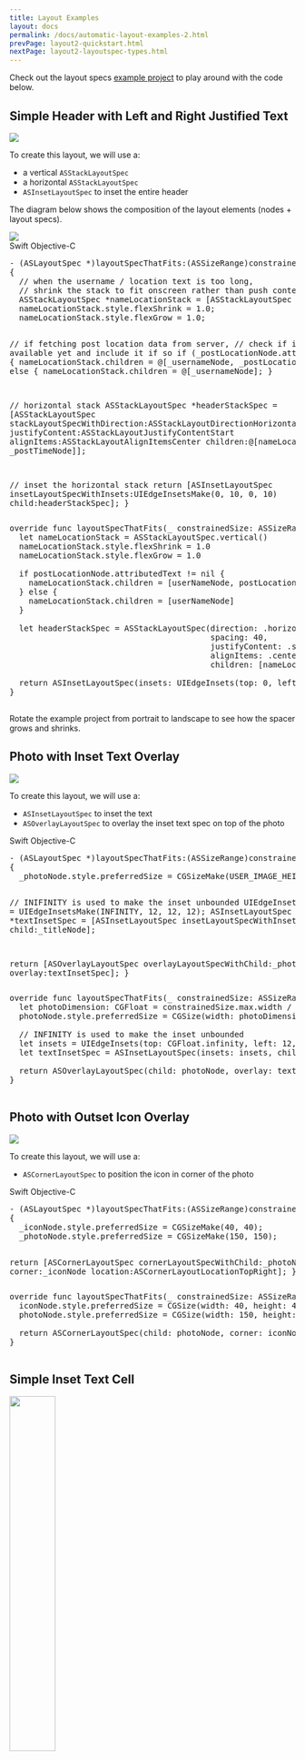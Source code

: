 ```yaml
---
title: Layout Examples
layout: docs
permalink: /docs/automatic-layout-examples-2.html
prevPage: layout2-quickstart.html
nextPage: layout2-layoutspec-types.html
---
```


Check out the layout specs <a href="https://github.com/texturegroup/texture/tree/master/examples/LayoutSpecExamples">example project</a> to play around with the code below. 

## Simple Header with Left and Right Justified Text

<img src="/static/images/layout-examples-simple-header-with-left-right-justified-text.png">

To create this layout, we will use a:

- a vertical `ASStackLayoutSpec`
- a horizontal `ASStackLayoutSpec`
- `ASInsetLayoutSpec` to inset the entire header

The diagram below shows the composition of the layout elements (nodes + layout specs). 

<img src="/static/images/layout-examples-simple-header-with-left-right-justified-text-diagram.png">

<div class = "highlight-group">
<span class="language-toggle">
  <a data-lang="swift" class="swiftButton">Swift</a>
  <a data-lang="objective-c" class = "active objcButton">Objective-C</a>
</span>
<div class = "code">
  <pre lang="objc" class="objcCode">
- (ASLayoutSpec *)layoutSpecThatFits:(ASSizeRange)constrainedSize
{
  // when the username / location text is too long, 
  // shrink the stack to fit onscreen rather than push content to the right, offscreen
  ASStackLayoutSpec *nameLocationStack = [ASStackLayoutSpec verticalStackLayoutSpec];
  nameLocationStack.style.flexShrink = 1.0;
  nameLocationStack.style.flexGrow = 1.0;
  
  // if fetching post location data from server, 
  // check if it is available yet and include it if so
  if (_postLocationNode.attributedText) {
    nameLocationStack.children = @[_usernameNode, _postLocationNode];
  } else {
    nameLocationStack.children = @[_usernameNode];
  }
  
  // horizontal stack
  ASStackLayoutSpec *headerStackSpec = [ASStackLayoutSpec stackLayoutSpecWithDirection:ASStackLayoutDirectionHorizontal
                                                                               spacing:40
                                                                        justifyContent:ASStackLayoutJustifyContentStart
                                                                            alignItems:ASStackLayoutAlignItemsCenter
                                                                              children:@[nameLocationStack, _postTimeNode]];
  
  // inset the horizontal stack
  return [ASInsetLayoutSpec insetLayoutSpecWithInsets:UIEdgeInsetsMake(0, 10, 0, 10) child:headerStackSpec];
}
  </pre>
  <pre lang="swift" class = "swiftCode hidden">
override func layoutSpecThatFits(_ constrainedSize: ASSizeRange) -> ASLayoutSpec {
  let nameLocationStack = ASStackLayoutSpec.vertical()
  nameLocationStack.style.flexShrink = 1.0
  nameLocationStack.style.flexGrow = 1.0

  if postLocationNode.attributedText != nil {
    nameLocationStack.children = [userNameNode, postLocationNode]
  } else {
    nameLocationStack.children = [userNameNode]
  }

  let headerStackSpec = ASStackLayoutSpec(direction: .horizontal,
                                          spacing: 40,
                                          justifyContent: .start,
                                          alignItems: .center,
                                          children: [nameLocationStack, postTimeNode])

  return ASInsetLayoutSpec(insets: UIEdgeInsets(top: 0, left: 10, bottom: 0, right: 10), child: headerStackSpec)
}
  </pre>
</div>
</div>

Rotate the example project from portrait to landscape to see how the spacer grows and shrinks.

## Photo with Inset Text Overlay

<img src="/static/images/layout-examples-photo-with-inset-text-overlay.png">

To create this layout, we will use a:

- `ASInsetLayoutSpec` to inset the text
- `ASOverlayLayoutSpec` to overlay the inset text spec on top of the photo

<div class = "highlight-group">
<span class="language-toggle">
  <a data-lang="swift" class="swiftButton">Swift</a>
  <a data-lang="objective-c" class = "active objcButton">Objective-C</a>
</span>
<div class = "code">
  <pre lang="objc" class="objcCode">
- (ASLayoutSpec *)layoutSpecThatFits:(ASSizeRange)constrainedSize
{
  _photoNode.style.preferredSize = CGSizeMake(USER_IMAGE_HEIGHT*2, USER_IMAGE_HEIGHT*2);

  // INIFINITY is used to make the inset unbounded
  UIEdgeInsets insets = UIEdgeInsetsMake(INFINITY, 12, 12, 12);
  ASInsetLayoutSpec *textInsetSpec = [ASInsetLayoutSpec insetLayoutSpecWithInsets:insets child:_titleNode];
  
  return [ASOverlayLayoutSpec overlayLayoutSpecWithChild:_photoNode overlay:textInsetSpec];
}
  </pre>
  <pre lang="swift" class = "swiftCode hidden">
override func layoutSpecThatFits(_ constrainedSize: ASSizeRange) -> ASLayoutSpec {
  let photoDimension: CGFloat = constrainedSize.max.width / 4.0
  photoNode.style.preferredSize = CGSize(width: photoDimension, height: photoDimension)

  // INFINITY is used to make the inset unbounded
  let insets = UIEdgeInsets(top: CGFloat.infinity, left: 12, bottom: 12, right: 12)
  let textInsetSpec = ASInsetLayoutSpec(insets: insets, child: titleNode)

  return ASOverlayLayoutSpec(child: photoNode, overlay: textInsetSpec)
}
  </pre>
</div>
</div>

## Photo with Outset Icon Overlay

<img src="/static/images/layout-examples-photo-with-outset-icon-overlay.png">

To create this layout, we will use a:

- `ASCornerLayoutSpec` to position the icon in corner of the photo

<div class = "highlight-group">
<span class="language-toggle">
  <a data-lang="swift" class="swiftButton">Swift</a>
  <a data-lang="objective-c" class = "active objcButton">Objective-C</a>
</span>
<div class = "code">
  <pre lang="objc" class="objcCode">
- (ASLayoutSpec *)layoutSpecThatFits:(ASSizeRange)constrainedSize
{
  _iconNode.style.preferredSize = CGSizeMake(40, 40);  
  _photoNode.style.preferredSize = CGSizeMake(150, 150);

  return [ASCornerLayoutSpec cornerLayoutSpecWithChild:_photoNode corner:_iconNode location:ASCornerLayoutLocationTopRight];
}
  </pre>
  <pre lang="swift" class = "swiftCode hidden">
override func layoutSpecThatFits(_ constrainedSize: ASSizeRange) -> ASLayoutSpec {
  iconNode.style.preferredSize = CGSize(width: 40, height: 40)
  photoNode.style.preferredSize = CGSize(width: 150, height: 150)

  return ASCornerLayoutSpec(child: photoNode, corner: iconNode, location: .topRight)
}
  </pre>
</div>
</div>



## Simple Inset Text Cell

<img src="/static/images/layout-examples-simple-inset-text-cell.png" width="40%">

To recreate the layout of a <i>single cell</i> as is used in Pinterest's search view above, we will use a:

- `ASInsetLayoutSpec` to inset the text
- `ASCenterLayoutSpec` to center the text according to the specified properties

<div class = "highlight-group">
<span class="language-toggle">
  <a data-lang="swift" class="swiftButton">Swift</a>
  <a data-lang="objective-c" class = "active objcButton">Objective-C</a>
</span>
<div class = "code">
  <pre lang="objc" class="objcCode">
- (ASLayoutSpec *)layoutSpecThatFits:(ASSizeRange)constrainedSize
{
    UIEdgeInsets insets = UIEdgeInsetsMake(0, 12, 4, 4);
    ASInsetLayoutSpec *inset = [ASInsetLayoutSpec insetLayoutSpecWithInsets:insets
                                                                      child:_titleNode];

    return [ASCenterLayoutSpec centerLayoutSpecWithCenteringOptions:ASCenterLayoutSpecCenteringY
                                                      sizingOptions:ASCenterLayoutSpecSizingOptionMinimumX
                                                              child:inset];
}
  </pre>
  <pre lang="swift" class = "swiftCode hidden">
override func layoutSpecThatFits(_ constrainedSize: ASSizeRange) -> ASLayoutSpec {
    let insets = UIEdgeInsets(top: 0, left: 12, bottom: 4, right: 4)
    let inset = ASInsetLayoutSpec(insets: insets, child: _titleNode)
        
    return ASCenterLayoutSpec(centeringOptions: .Y, sizingOptions: .minimumX, child: inset)
}
  </pre>
</div>
</div>

## Top and Bottom Separator Lines

<img src="/static/images/layout-examples-top-bottom-separator-line.png">

To create the layout above, we will use a:

- a `ASInsetLayoutSpec` to inset the text
- a vertical `ASStackLayoutSpec` to stack the two separator lines on the top and bottom of the text

The diagram below shows the composition of the layoutables (layout specs + nodes). 

<img src="/static/images/layout-examples-top-bottom-separator-line-diagram.png">

The following code can also be found in the `ASLayoutSpecPlayground` [example project]().

<div class = "highlight-group">
<span class="language-toggle">
  <a data-lang="swift" class="swiftButton">Swift</a>
  <a data-lang="objective-c" class = "active objcButton">Objective-C</a>
</span>
<div class = "code">
  <pre lang="objc" class="objcCode">
- (ASLayoutSpec *)layoutSpecThatFits:(ASSizeRange)constrainedSize
{
  _topSeparator.style.flexGrow = 1.0;
  _bottomSeparator.style.flexGrow = 1.0;

  ASInsetLayoutSpec *insetContentSpec = [ASInsetLayoutSpec insetLayoutSpecWithInsets:UIEdgeInsetsMake(20, 20, 20, 20) child:_textNode];

  return [ASStackLayoutSpec stackLayoutSpecWithDirection:ASStackLayoutDirectionVertical
                                                 spacing:0
                                          justifyContent:ASStackLayoutJustifyContentCenter
                                              alignItems:ASStackLayoutAlignItemsStretch
                                                children:@[_topSeparator, insetContentSpec, _bottomSeparator]];
}
  </pre>
  <pre lang="swift" class = "swiftCode hidden">
override func layoutSpecThatFits(_ constrainedSize: ASSizeRange) -> ASLayoutSpec {
  topSeparator.style.flexGrow = 1.0
  bottomSeparator.style.flexGrow = 1.0
  textNode.style.alignSelf = .center

  let verticalStackSpec = ASStackLayoutSpec.vertical()
  verticalStackSpec.spacing = 20
  verticalStackSpec.justifyContent = .center
  verticalStackSpec.children = [topSeparator, textNode, bottomSeparator]

  return ASInsetLayoutSpec(insets:UIEdgeInsets(top: 60, left: 0, bottom: 60, right: 0), child: verticalStackSpec)
}
  </pre>
</div>
</div>
